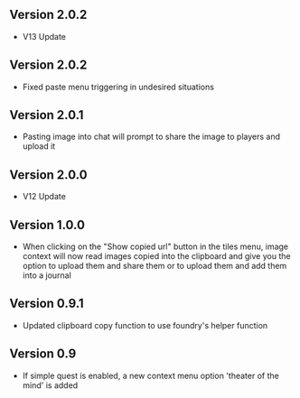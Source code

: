 ## Version 2.0.2
- V13 Update

## Version 2.0.2
- Fixed paste menu triggering in undesired situations

## Version 2.0.1
- Pasting image into chat will prompt to share the image to players and upload it

## Version 2.0.0
- V12 Update

## Version 1.0.0
- When clicking on the "Show copied url" button in the tiles menu, image context will now read images copied into the clipboard and give you the option to upload them and share them or to upload them and add them into a journal

## Version 0.9.1
- Updated clipboard copy function to use foundry's helper function

## Version 0.9
- If simple quest is enabled, a new context menu option 'theater of the mind' is added

